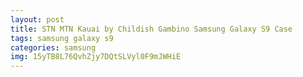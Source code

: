 ```yaml
---
layout: post
title: STN MTN Kauai by Childish Gambino Samsung Galaxy S9 Case
tags: samsung galaxy s9
categories: samsung
img: 15yTB8L76QvhZjy7DQtSLVyl0F9mJWHiE
---
```

